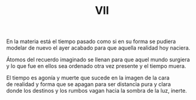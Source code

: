 ﻿---
title: VII
categories:
- Nueve Sonetos - En la crisálida de luz y viento
---

En la materia está el tiempo pasado
como si en su forma se pudiera
modelar de nuevo el ayer acabado
para que aquella realidad hoy naciera.

Átomos del recuerdo imaginado
se llenan para que aquel mundo surgiera
y lo que fue en ellos sea ordenado
otra vez presente y el tiempo muera.

El tiempo es agonía y muerte
que sucede en la imagen de la cara
de realidad y forma que se apagan
para ser distancia pura y clara
donde los destinos y los rumbos vagan
hacia la sombra de la luz, inerte.







